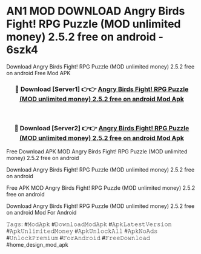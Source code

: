 # AN1 MOD DOWNLOAD Angry Birds Fight! RPG Puzzle (MOD unlimited money) 2.5.2 free on android - 6szk4
Download Angry Birds Fight! RPG Puzzle (MOD unlimited money) 2.5.2 free on android Free Mod APK

<div align="center">
<h3>🔴 Download [Server1] 👉👉 <a href="https://apk-comot.site?title=Angry_Birds_Fight!_RPG_Puzzle_(MOD_unlimited_money)_2.5.2_free_on_android">Angry Birds Fight! RPG Puzzle (MOD unlimited money) 2.5.2 free on android Mod Apk</a></h3><br>

<h3>🔴 Download [Server2] 👉👉 <a href="https://apk-comot.site?title=Angry_Birds_Fight!_RPG_Puzzle_(MOD_unlimited_money)_2.5.2_free_on_android">Angry Birds Fight! RPG Puzzle (MOD unlimited money) 2.5.2 free on android Mod Apk</a></h3>
</div>


Free Download APK MOD Angry Birds Fight! RPG Puzzle (MOD unlimited money) 2.5.2 free on android

Download Angry Birds Fight! RPG Puzzle (MOD unlimited money) 2.5.2 free on android 

Free APK MOD Angry Birds Fight! RPG Puzzle (MOD unlimited money) 2.5.2 free on android 

Download Angry Birds Fight! RPG Puzzle (MOD unlimited money) 2.5.2 free on android Mod For Android

𝚃𝚊𝚐𝚜: #𝙼𝚘𝚍𝙰𝚙𝚔 #𝙳𝚘𝚠𝚗𝚕𝚘𝚊𝚍𝙼𝚘𝚍𝙰𝚙𝚔 #𝙰𝚙𝚔𝙻𝚊𝚝𝚎𝚜𝚝𝚅𝚎𝚛𝚜𝚒𝚘𝚗 #𝙰𝚙𝚔𝚄𝚗𝚕𝚒𝚖𝚒𝚝𝚎𝚍𝙼𝚘𝚗𝚎𝚢 #𝙰𝚙𝚔𝚄𝚗𝚕𝚘𝚌𝚔𝙰𝚕𝚕 #𝙰𝚙𝚔𝙽𝚘𝙰𝚍𝚜 #𝚄𝚗𝚕𝚘𝚌𝚔𝙿𝚛𝚎𝚖𝚒𝚞𝚖 #𝙵𝚘𝚛𝙰𝚗𝚍𝚛𝚘𝚒𝚍 #𝙵𝚛𝚎𝚎𝙳𝚘𝚠𝚗𝚕𝚘𝚊𝚍 #home_design_mod_apk